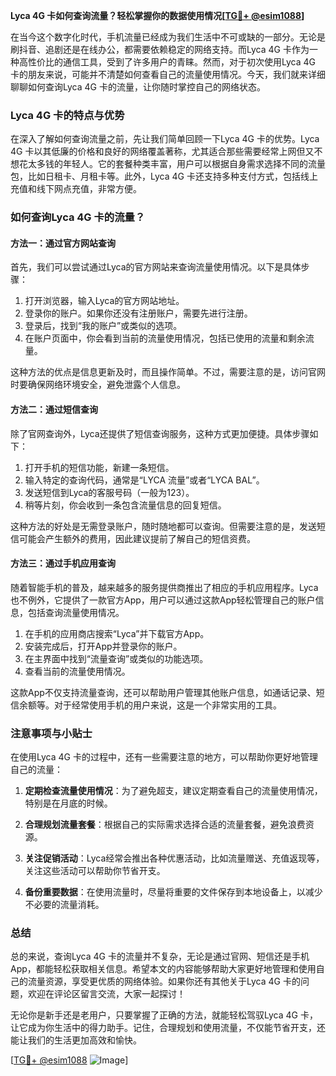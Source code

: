 **Lyca 4G 卡如何查询流量？轻松掌握你的数据使用情况[[TG💪+ @esim1088](https://t.me/s/esim1088)]**

在当今这个数字化时代，手机流量已经成为我们生活中不可或缺的一部分。无论是刷抖音、追剧还是在线办公，都需要依赖稳定的网络支持。而Lyca 4G 卡作为一种高性价比的通信工具，受到了许多用户的青睐。然而，对于初次使用Lyca 4G 卡的朋友来说，可能并不清楚如何查看自己的流量使用情况。今天，我们就来详细聊聊如何查询Lyca 4G 卡的流量，让你随时掌控自己的网络状态。

### Lyca 4G 卡的特点与优势

在深入了解如何查询流量之前，先让我们简单回顾一下Lyca 4G 卡的优势。Lyca 4G 卡以其低廉的价格和良好的网络覆盖著称，尤其适合那些需要经常上网但又不想花太多钱的年轻人。它的套餐种类丰富，用户可以根据自身需求选择不同的流量包，比如日租卡、月租卡等。此外，Lyca 4G 卡还支持多种支付方式，包括线上充值和线下网点充值，非常方便。

### 如何查询Lyca 4G 卡的流量？

#### 方法一：通过官方网站查询

首先，我们可以尝试通过Lyca的官方网站来查询流量使用情况。以下是具体步骤：

1. 打开浏览器，输入Lyca的官方网站地址。
2. 登录你的账户。如果你还没有注册账户，需要先进行注册。
3. 登录后，找到“我的账户”或类似的选项。
4. 在账户页面中，你会看到当前的流量使用情况，包括已使用的流量和剩余流量。

这种方法的优点是信息更新及时，而且操作简单。不过，需要注意的是，访问官网时要确保网络环境安全，避免泄露个人信息。

#### 方法二：通过短信查询

除了官网查询外，Lyca还提供了短信查询服务，这种方式更加便捷。具体步骤如下：

1. 打开手机的短信功能，新建一条短信。
2. 输入特定的查询代码，通常是“LYCA 流量”或者“LYCA BAL”。
3. 发送短信到Lyca的客服号码（一般为123）。
4. 稍等片刻，你会收到一条包含流量信息的回复短信。

这种方法的好处是无需登录账户，随时随地都可以查询。但需要注意的是，发送短信可能会产生额外的费用，因此建议提前了解自己的短信资费。

#### 方法三：通过手机应用查询

随着智能手机的普及，越来越多的服务提供商推出了相应的手机应用程序。Lyca也不例外，它提供了一款官方App，用户可以通过这款App轻松管理自己的账户信息，包括查询流量使用情况。

1. 在手机的应用商店搜索“Lyca”并下载官方App。
2. 安装完成后，打开App并登录你的账户。
3. 在主界面中找到“流量查询”或类似的功能选项。
4. 查看当前的流量使用情况。

这款App不仅支持流量查询，还可以帮助用户管理其他账户信息，如通话记录、短信余额等。对于经常使用手机的用户来说，这是一个非常实用的工具。

### 注意事项与小贴士

在使用Lyca 4G 卡的过程中，还有一些需要注意的地方，可以帮助你更好地管理自己的流量：

1. **定期检查流量使用情况**：为了避免超支，建议定期查看自己的流量使用情况，特别是在月底的时候。
   
2. **合理规划流量套餐**：根据自己的实际需求选择合适的流量套餐，避免浪费资源。

3. **关注促销活动**：Lyca经常会推出各种优惠活动，比如流量赠送、充值返现等，关注这些活动可以帮助你节省开支。

4. **备份重要数据**：在使用流量时，尽量将重要的文件保存到本地设备上，以减少不必要的流量消耗。

### 总结

总的来说，查询Lyca 4G 卡的流量并不复杂，无论是通过官网、短信还是手机App，都能轻松获取相关信息。希望本文的内容能够帮助大家更好地管理和使用自己的流量资源，享受更优质的网络体验。如果你还有其他关于Lyca 4G 卡的问题，欢迎在评论区留言交流，大家一起探讨！

无论你是新手还是老用户，只要掌握了正确的方法，就能轻松驾驭Lyca 4G 卡，让它成为你生活中的得力助手。记住，合理规划和使用流量，不仅能节省开支，还能让我们的生活更加高效和愉快。

[[TG💪+ @esim1088](https://t.me/s/esim1088) ![Image](https://i.postimg.cc/4NQfJmqS/Snipaste-2025-05-13-00-14-12.png)]